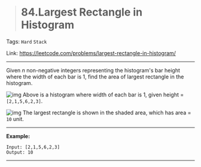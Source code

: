 > # 84.Largest Rectangle in Histogram

Tags: `Hard` `Stack`

Link: <https://leetcode.com/problems/largest-rectangle-in-histogram/>

---

Given *n* non-negative integers representing the histogram's bar height where the width of each bar is 1, find the area of largest rectangle in the histogram.

 

![img](https://assets.leetcode.com/uploads/2018/10/12/histogram.png)
Above is a histogram where width of each bar is 1, given height = `[2,1,5,6,2,3]`.

 

![img](https://assets.leetcode.com/uploads/2018/10/12/histogram_area.png)
The largest rectangle is shown in the shaded area, which has area = `10` unit.

---

**Example:**

```
Input: [2,1,5,6,2,3]
Output: 10
```

---

